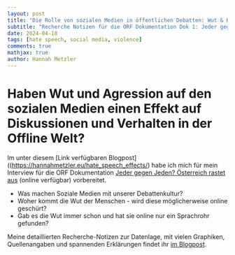 ```yaml
---
layout: post
title: "Die Rolle von sozialen Medien in öffentlichen Debatten: Wut & Hassrede"
subtitle: "Recherche Notizen für die ORF Dokumentation Dok 1: Jeder gegen Jeden, Österreich rastet aus"
date: 2024-04-18
tags: [hate speech, social media, violence]
comments: true
mathjax: true
author: Hannah Metzler
---
```



# Haben Wut und Agression auf den sozialen Medien einen Effekt auf Diskussionen und Verhalten in der Offline Welt?

Im unter diesem [Link verfügbaren Blogpost]((https://hannahmetzler.eu/hate_speech_effects/) habe ich mich für mein Interview für die ORF Dokumentation [Jeder gegen Jeden? Österreich rastet aus](https://on.orf.at/video/14228328/dok-1-oesterreich-rastet-aus-jeder-gegen-jeden) (online verfügbar) vorbereitet. 

- Was machen Soziale Medien mit unserer Debattenkultur?
- Woher kommt die Wut der Menschen - wird diese möglicherweise online geschürt?
- Gab es die Wut immer schon und hat sie online nur ein Sprachrohr gefunden?


Meine detaillierten Recherche-Notizen zur Datenlage, mit vielen Graphiken, Quellenangaben und spannenden Erklärungen findet ihr [im Blogpost](https://hannahmetzler.eu/hate_speech_effects/). 



